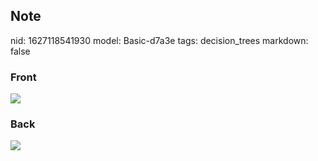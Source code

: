 ## Note
nid: 1627118541930
model: Basic-d7a3e
tags: decision_trees
markdown: false

### Front
<img src="paste-1b08f9dc2bc1cb49e1df86d8d78854001700a407.jpg">

### Back
<img src="paste-0c6b2985808fb2f4fa1682dffcfcbceb0659ca60.jpg">
